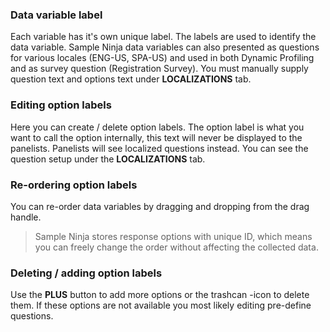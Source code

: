 ### Data variable label
Each variable has it's own unique label. The labels are used to identify the data variable. Sample Ninja data variables can also presented as questions for various locales (ENG-US, SPA-US) and used in both Dynamic Profiling and as survey question (Registration Survey). You must manually supply question text and options text under **LOCALIZATIONS** tab.

### Editing option labels
Here you can create / delete option labels. The option label is what you want to call the option internally, this text will never be displayed to the panelists. Panelists will see localized questions instead. You can see the question setup under the **LOCALIZATIONS** tab. 

### Re-ordering option labels
You can re-order data variables by dragging and dropping from the drag handle.

> Sample Ninja stores response options with unique ID, which means you can freely change the order without affecting the collected data.

### Deleting / adding option labels
Use the **PLUS** button to add more options or the trashcan -icon to delete them. If these options are not available you most likely editing pre-define questions.
